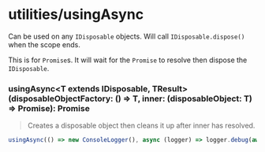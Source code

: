 # utilities/usingAsync

Can be used on any `IDisposable` objects. Will call `IDisposable.dispose()` when the scope ends.

This is for `Promise`s. It will wait for the `Promise` to resolve then dispose the `IDisposable`.

### usingAsync<T extends IDisposable, TResult>(disposableObjectFactory: () => T, inner: (disposableObject: T) => Promise<TResult>): Promise<TResult>

> Creates a disposable object then cleans it up after inner has resolved. 

```js
usingAsync(() => new ConsoleLogger(), async (logger) => logger.debug(await (await fetch("https://example.com/_api/items")).json()));
```

